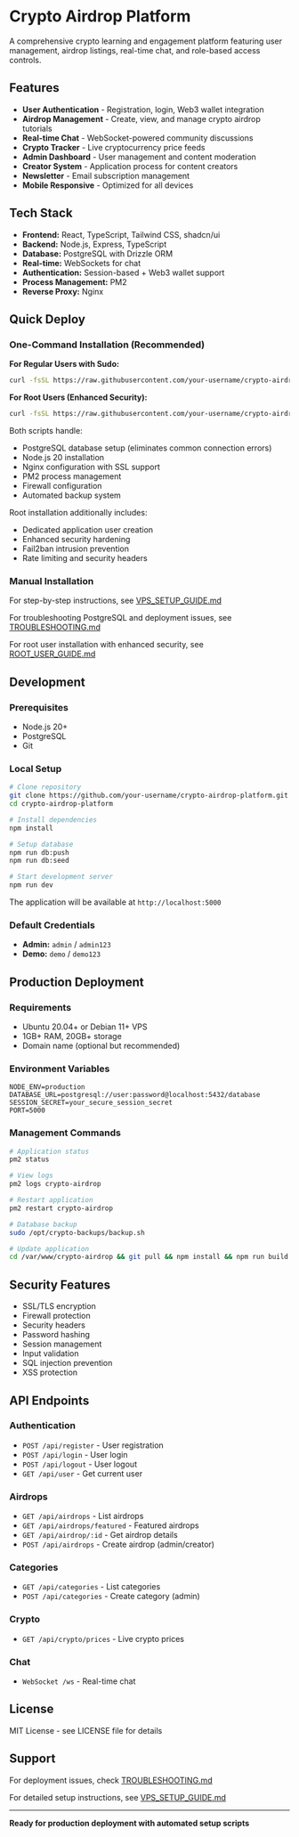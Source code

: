 # Crypto Airdrop Platform

A comprehensive crypto learning and engagement platform featuring user management, airdrop listings, real-time chat, and role-based access controls.

## Features

- **User Authentication** - Registration, login, Web3 wallet integration
- **Airdrop Management** - Create, view, and manage crypto airdrop tutorials
- **Real-time Chat** - WebSocket-powered community discussions
- **Crypto Tracker** - Live cryptocurrency price feeds
- **Admin Dashboard** - User management and content moderation
- **Creator System** - Application process for content creators
- **Newsletter** - Email subscription management
- **Mobile Responsive** - Optimized for all devices

## Tech Stack

- **Frontend:** React, TypeScript, Tailwind CSS, shadcn/ui
- **Backend:** Node.js, Express, TypeScript
- **Database:** PostgreSQL with Drizzle ORM
- **Real-time:** WebSockets for chat
- **Authentication:** Session-based + Web3 wallet support
- **Process Management:** PM2
- **Reverse Proxy:** Nginx

## Quick Deploy

### One-Command Installation (Recommended)

**For Regular Users with Sudo:**
```bash
curl -fsSL https://raw.githubusercontent.com/your-username/crypto-airdrop-platform/main/install-vps.sh | bash
```

**For Root Users (Enhanced Security):**
```bash
curl -fsSL https://raw.githubusercontent.com/your-username/crypto-airdrop-platform/main/install-vps-root.sh | bash
```

Both scripts handle:
- PostgreSQL database setup (eliminates common connection errors)
- Node.js 20 installation
- Nginx configuration with SSL support
- PM2 process management
- Firewall configuration
- Automated backup system

Root installation additionally includes:
- Dedicated application user creation
- Enhanced security hardening
- Fail2ban intrusion prevention
- Rate limiting and security headers

### Manual Installation

For step-by-step instructions, see [VPS_SETUP_GUIDE.md](VPS_SETUP_GUIDE.md)

For troubleshooting PostgreSQL and deployment issues, see [TROUBLESHOOTING.md](TROUBLESHOOTING.md)

For root user installation with enhanced security, see [ROOT_USER_GUIDE.md](ROOT_USER_GUIDE.md)

## Development

### Prerequisites
- Node.js 20+
- PostgreSQL
- Git

### Local Setup
```bash
# Clone repository
git clone https://github.com/your-username/crypto-airdrop-platform.git
cd crypto-airdrop-platform

# Install dependencies
npm install

# Setup database
npm run db:push
npm run db:seed

# Start development server
npm run dev
```

The application will be available at `http://localhost:5000`

### Default Credentials
- **Admin:** `admin` / `admin123`
- **Demo:** `demo` / `demo123`

## Production Deployment

### Requirements
- Ubuntu 20.04+ or Debian 11+ VPS
- 1GB+ RAM, 20GB+ storage
- Domain name (optional but recommended)

### Environment Variables
```env
NODE_ENV=production
DATABASE_URL=postgresql://user:password@localhost:5432/database
SESSION_SECRET=your_secure_session_secret
PORT=5000
```

### Management Commands
```bash
# Application status
pm2 status

# View logs
pm2 logs crypto-airdrop

# Restart application
pm2 restart crypto-airdrop

# Database backup
sudo /opt/crypto-backups/backup.sh

# Update application
cd /var/www/crypto-airdrop && git pull && npm install && npm run build && pm2 restart crypto-airdrop
```

## Security Features

- SSL/TLS encryption
- Firewall protection
- Security headers
- Password hashing
- Session management
- Input validation
- SQL injection prevention
- XSS protection

## API Endpoints

### Authentication
- `POST /api/register` - User registration
- `POST /api/login` - User login
- `POST /api/logout` - User logout
- `GET /api/user` - Get current user

### Airdrops
- `GET /api/airdrops` - List airdrops
- `GET /api/airdrops/featured` - Featured airdrops
- `GET /api/airdrop/:id` - Get airdrop details
- `POST /api/airdrops` - Create airdrop (admin/creator)

### Categories
- `GET /api/categories` - List categories
- `POST /api/categories` - Create category (admin)

### Crypto
- `GET /api/crypto/prices` - Live crypto prices

### Chat
- `WebSocket /ws` - Real-time chat

## License

MIT License - see LICENSE file for details

## Support

For deployment issues, check [TROUBLESHOOTING.md](TROUBLESHOOTING.md)

For detailed setup instructions, see [VPS_SETUP_GUIDE.md](VPS_SETUP_GUIDE.md)

---

**Ready for production deployment with automated setup scripts**